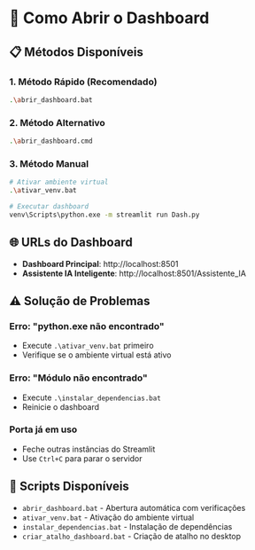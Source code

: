 # 🚀 Como Abrir o Dashboard

## 📋 Métodos Disponíveis

### 1. **Método Rápido (Recomendado)**
```bash
.\abrir_dashboard.bat
```

### 2. **Método Alternativo**
```bash
.\abrir_dashboard.cmd
```

### 3. **Método Manual**
```bash
# Ativar ambiente virtual
.\ativar_venv.bat

# Executar dashboard
venv\Scripts\python.exe -m streamlit run Dash.py
```

## 🌐 URLs do Dashboard

- **Dashboard Principal**: http://localhost:8501
- **Assistente IA Inteligente**: http://localhost:8501/Assistente_IA

## ⚠️ Solução de Problemas

### Erro: "python.exe não encontrado"
- Execute `.\ativar_venv.bat` primeiro
- Verifique se o ambiente virtual está ativo

### Erro: "Módulo não encontrado"
- Execute `.\instalar_dependencias.bat`
- Reinicie o dashboard

### Porta já em uso
- Feche outras instâncias do Streamlit
- Use `Ctrl+C` para parar o servidor

## 🔧 Scripts Disponíveis

- `abrir_dashboard.bat` - Abertura automática com verificações
- `ativar_venv.bat` - Ativação do ambiente virtual
- `instalar_dependencias.bat` - Instalação de dependências
- `criar_atalho_dashboard.bat` - Criação de atalho no desktop
